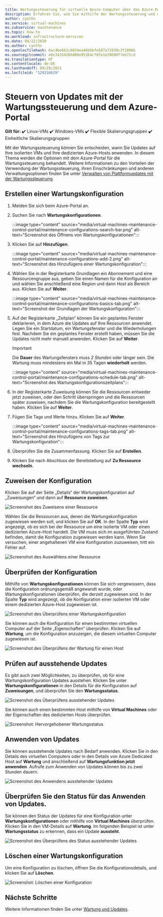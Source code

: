 ```yaml
---
title: Wartungssteuerung für virtuelle Azure-Computer über das Azure-Portal
description: Erfahren Sie, wie Sie mithilfe der Wartungssteuerung und des Azure-Portals steuern, wann eine Wartung auf Ihre virtuellen Azure-Computer angewandt wird.
author: cynthn
ms.service: virtual-machines
ms.subservice: maintenance
ms.topic: how-to
ms.workload: infrastructure-services
ms.date: 04/22/2020
ms.author: cynthn
ms.openlocfilehash: 6ac4be6b1c0654ea46bbbfe587a72839c3f2896b
ms.sourcegitcommit: e8c34354266d00e85364cf07e1e39600f7eb71cd
ms.translationtype: HT
ms.contentlocale: de-DE
ms.lasthandoff: 09/29/2021
ms.locfileid: "129216629"
---
```

# <a name="control-updates-with-maintenance-control-and-the-azure-portal"></a>Steuern von Updates mit der Wartungssteuerung und dem Azure-Portal

**Gilt für:** :heavy_check_mark: Linux-VMs :heavy_check_mark: Windows-VMs :heavy_check_mark: Flexible Skalierungsgruppen :heavy_check_mark: Einheitliche Skalierungsgruppen

Mit der Wartungssteuerung können Sie entscheiden, wann Sie Updates auf Ihre isolierten VMs und Ihre dedizierten Azure-Hosts anwenden. In diesem Thema werden die Optionen mit dem Azure-Portal für die Wartungssteuerung behandelt. Weitere Informationen zu den Vorteilen der Verwendung der Wartungssteuerung, ihren Einschränkungen und anderen Verwaltungsoptionen finden Sie unter [Verwalten von Plattformupdates mit der Wartungssteuerung](maintenance-control.md).

## <a name="create-a-maintenance-configuration"></a>Erstellen einer Wartungskonfiguration

1. Melden Sie sich beim Azure-Portal an.

1. Suchen Sie nach **Wartungskonfigurationen**.
    
    :::image type="content" source="media/virtual-machines-maintenance-control-portal/maintenance-configurations-search-bar.png" alt-text="Screenshot des Öffnens von Wartungskonfigurationen":::

1. Klicken Sie auf **Hinzufügen**.

    :::image type="content" source="media/virtual-machines-maintenance-control-portal/maintenance-configurations-add-2.png" alt-text="Screenshot des Hinzufügens einer Wartungskonfiguration":::

1. Wählen Sie in der Registerkarte Grundlagen ein Abonnement und eine Ressourcengruppe aus, geben Sie einen Namen für die Konfiguration an und wählen Sie anschließend eine Region und dann *Host* als Bereich aus. Klicken Sie auf **Weiter**.
    
    :::image type="content" source="media/virtual-machines-maintenance-control-portal/maintenance-configurations-basics-tab.png" alt-text="Screenshot der Grundlagen der Wartungskonfiguration":::

1. Auf der Registerkarte „Zeitplan“ können Sie ein geplantes Fenster deklarieren, in dem Azure die Updates auf Ihre Ressourcen anwendet. Legen Sie ein Startdatum, ein Wartungsfenster und die Wiederholungen fest. Nachdem Sie ein geplantes Fenster erstellt haben, müssen Sie die Updates nicht mehr manuell anwenden. Klicken Sie auf **Weiter**. 

    > [!IMPORTANT]
    > Die **Dauer** des Wartungsfensters muss *2 Stunden* oder länger sein. Die Wartung muss mindestens ein Mal in 35 Tagen **wiederholt** werden. 

    :::image type="content" source="media/virtual-machines-maintenance-control-portal/maintenance-configurations-schedule-tab.png" alt-text="Screenshot des Wartungskonfigurationszeitplans":::

1. In der Registerkarte Zuweisung können Sie die Ressourcen entweder jetzt zuweisen, oder den Schritt überspringen und die Ressourcen später zuweisen, nachdem Sie die Wartungskonfiguration bereitgestellt haben. Klicken Sie auf **Weiter**.

1. Fügen Sie Tags und Werte hinzu. Klicken Sie auf **Weiter**.
    
    :::image type="content" source="media/virtual-machines-maintenance-control-portal/maintenance-configurations-tags-tab.png" alt-text="Screenshot des Hinzufügens von Tags zur Wartungskonfiguration":::

1. Überprüfen Sie die Zusammenfassung. Klicken Sie auf **Erstellen**.

1. Klicken Sie nach Abschluss der Bereitstellung auf **Zu Ressource wechseln**.


## <a name="assign-the-configuration"></a>Zuweisen der Konfiguration

Klicken Sie auf der Seite „Details“ der Wartungskonfiguration auf „Zuweisungen“ und dann auf **Ressource zuweisen**. 

![Screenshot des Zuweisens einer Ressource](media/virtual-machines-maintenance-control-portal/maintenance-configurations-add-assignment.png)

Wählen Sie die Ressourcen aus, denen die Wartungskonfiguration zugewiesen werden soll, und klicken Sie auf **OK**. In der Spalte **Typ** wird angezeigt, ob es sich bei der Ressource um eine isolierte VM oder einen dedizierten Azure-Host handelt. Die VM muss sich im ausgeführten Zustand befinden, damit die Konfiguration zugewiesen werden kann. Wenn Sie versuchen, einer angehaltenen VM eine Konfiguration zuzuweisen, tritt ein Fehler auf. 

<!---Shantanu to add details about the error case--->

![Screenshot des Auswählens einer Ressource](media/virtual-machines-maintenance-control-portal/maintenance-configurations-select-resource.png)

## <a name="check-configuration"></a>Überprüfen der Konfiguration

Mithilfe von **Wartungskonfigurationen** können Sie sich vergewissern, dass die Konfiguration ordnungsgemäß angewandt wurde, oder Wartungskonfigurationen überprüfen, die derzeit zugewiesen sind. In der Spalte **Typ** wird angezeigt, ob die Konfiguration einer isolierten VM oder einem dedizierten Azure-Host zugewiesen ist. 

![Screenshot des Überprüfens einer Wartungskonfiguration](media/virtual-machines-maintenance-control-portal/maintenance-configurations-host-type.png)

Sie können auch die Konfiguration für einen bestimmten virtuellen Computer auf der Seite „Eigenschaften“ überprüfen. Klicken Sie auf **Wartung**, um die Konfiguration anzuzeigen, die diesem virtuellen Computer zugewiesen ist.

![Screenshot des Überprüfens der Wartung für einen Host](media/virtual-machines-maintenance-control-portal/maintenance-configurations-check-config.png)

## <a name="check-for-pending-updates"></a>Prüfen auf ausstehende Updates

Es gibt auch zwei Möglichkeiten, zu überprüfen, ob für eine Wartungskonfiguration Updates ausstehen. Klicken Sie unter **Wartungskonfigurationen** in den Details für die Konfiguration auf **Zuweisungen**, und überprüfen Sie den **Wartungsstatus**.

![Screenshot des Überprüfens ausstehender Updates](media/virtual-machines-maintenance-control-portal/maintenance-configurations-pending.png)

Sie können auch einen bestimmten Host mithilfe von **Virtual Machines** oder der Eigenschaften des dedizierten Hosts überprüfen. 

![Screenshot: Hervorgehobener Wartungsstatus](media/virtual-machines-maintenance-control-portal/maintenance-configurations-pending-vm.png)

## <a name="apply-updates"></a>Anwenden von Updates

Sie können ausstehende Updates nach Bedarf anwenden. Klicken Sie in den Details des virtuellen Computers oder in den Details von Azure Dedicated Host auf **Wartung** und anschließend auf **Wartungsfunktion jetzt anwenden**. Aufrufe zum Anwenden von Updates können bis zu zwei Stunden dauern.

![Screenshot des Anwendens ausstehender Updates](media/virtual-machines-maintenance-control-portal/maintenance-configurations-apply-updates-now.png)

## <a name="check-the-status-of-applying-updates"></a>Überprüfen Sie den Status für das Anwenden von Updates. 

Sie können den Status der Updates für eine Konfiguration unter **Wartungskonfigurationen** oder mithilfe von **Virtual Machines** überprüfen. Klicken Sie in den VM-Details auf **Wartung**. Im folgenden Beispiel ist unter **Wartungsstatus** zu erkennen, dass ein Update **aussteht**.

![Screenshot des Überprüfens des Status ausstehender Updates](media/virtual-machines-maintenance-control-portal/maintenance-configurations-status.png)

## <a name="delete-a-maintenance-configuration"></a>Löschen einer Wartungskonfiguration

Um eine Konfiguration zu löschen, öffnen Sie die Konfigurationsdetails, und klicken Sie auf **Löschen**.

![Screenshot: Löschen einer Konfiguration](media/virtual-machines-maintenance-control-portal/maintenance-configurations-delete.png)


## <a name="next-steps"></a>Nächste Schritte

Weitere Informationen finden Sie unter [Wartung und Updates](maintenance-and-updates.md).
